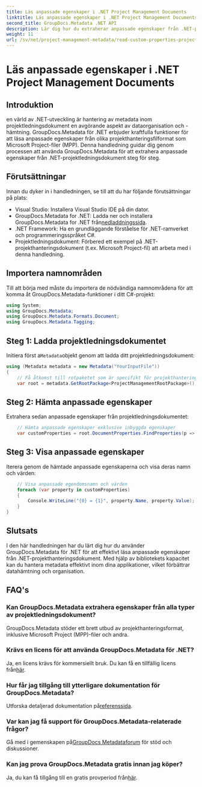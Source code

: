 ```yaml
---
title: Läs anpassade egenskaper i .NET Project Management Documents
linktitle: Läs anpassade egenskaper i .NET Project Management Documents
second_title: GroupDocs.Metadata .NET API
description: Lär dig hur du extraherar anpassade egenskaper från .NET-projekthanteringsdokument med GroupDocs.Metadata för .NET. Förbättra din metadatahantering.
weight: 11
url: /sv/net/project-management-metadata/read-custom-properties-project-management-documents/
---
```


# Läs anpassade egenskaper i .NET Project Management Documents

## Introduktion
en värld av .NET-utveckling är hantering av metadata inom projektledningsdokument en avgörande aspekt av dataorganisation och -hämtning. GroupDocs.Metadata för .NET erbjuder kraftfulla funktioner för att läsa anpassade egenskaper från olika projekthanteringsfilformat som Microsoft Project-filer (MPP). Denna handledning guidar dig genom processen att använda GroupDocs.Metadata för att extrahera anpassade egenskaper från .NET-projektledningsdokument steg för steg.
## Förutsättningar
Innan du dyker in i handledningen, se till att du har följande förutsättningar på plats:
- Visual Studio: Installera Visual Studio IDE på din dator.
-  GroupDocs.Metadata for .NET: Ladda ner och installera GroupDocs.Metadata for .NET från[nedladdningssida](https://releases.groupdocs.com/metadata/net/).
- .NET Framework: Ha en grundläggande förståelse för .NET-ramverket och programmeringsspråket C#.
- Projektledningsdokument: Förbered ett exempel på .NET-projekthanteringsdokument (t.ex. Microsoft Project-fil) att arbeta med i denna handledning.

## Importera namnområden
Till att börja med måste du importera de nödvändiga namnområdena för att komma åt GroupDocs.Metadata-funktioner i ditt C#-projekt:
```csharp
using System;
using GroupDocs.Metadata;
using GroupDocs.Metadata.Formats.Document;
using GroupDocs.Metadata.Tagging;
```
## Steg 1: Ladda projektledningsdokumentet
 Initiera först a`Metadata`objekt genom att ladda ditt projektledningsdokument:
```csharp
using (Metadata metadata = new Metadata("YourInputFile"))
{
    // Få åtkomst till rotpaketet som är specifikt för projekthanteringsdokument
    var root = metadata.GetRootPackage<ProjectManagementRootPackage>();
```
## Steg 2: Hämta anpassade egenskaper
Extrahera sedan anpassade egenskaper från projektledningsdokumentet:
```csharp
    // Hämta anpassade egenskaper exklusive inbyggda egenskaper
    var customProperties = root.DocumentProperties.FindProperties(p => !p.Tags.Contains(Tags.Document.BuiltIn));
```
## Steg 3: Visa anpassade egenskaper
Iterera genom de hämtade anpassade egenskaperna och visa deras namn och värden:
```csharp
    // Visa anpassade egendomsnamn och värden
    foreach (var property in customProperties)
    {
        Console.WriteLine("{0} = {1}", property.Name, property.Value);
    }
}
```

## Slutsats
I den här handledningen har du lärt dig hur du använder GroupDocs.Metadata för .NET för att effektivt läsa anpassade egenskaper från .NET-projekthanteringsdokument. Med hjälp av bibliotekets kapacitet kan du hantera metadata effektivt inom dina applikationer, vilket förbättrar datahämtning och organisation.

## FAQ's
### Kan GroupDocs.Metadata extrahera egenskaper från alla typer av projektledningsdokument?
GroupDocs.Metadata stöder ett brett utbud av projekthanteringsformat, inklusive Microsoft Project (MPP)-filer och andra.
### Krävs en licens för att använda GroupDocs.Metadata för .NET?
 Ja, en licens krävs för kommersiellt bruk. Du kan få en tillfällig licens från[här](https://purchase.groupdocs.com/temporary-license/).
### Hur får jag tillgång till ytterligare dokumentation för GroupDocs.Metadata?
 Utforska detaljerad dokumentation på[referenssida](https://tutorials.groupdocs.com/metadata/net/).
### Var kan jag få support för GroupDocs.Metadata-relaterade frågor?
 Gå med i gemenskapen på[GroupDocs Metadataforum](https://forum.groupdocs.com/c/metadata/14) för stöd och diskussioner.
### Kan jag prova GroupDocs.Metadata gratis innan jag köper?
 Ja, du kan få tillgång till en gratis provperiod från[här](https://releases.groupdocs.com/).